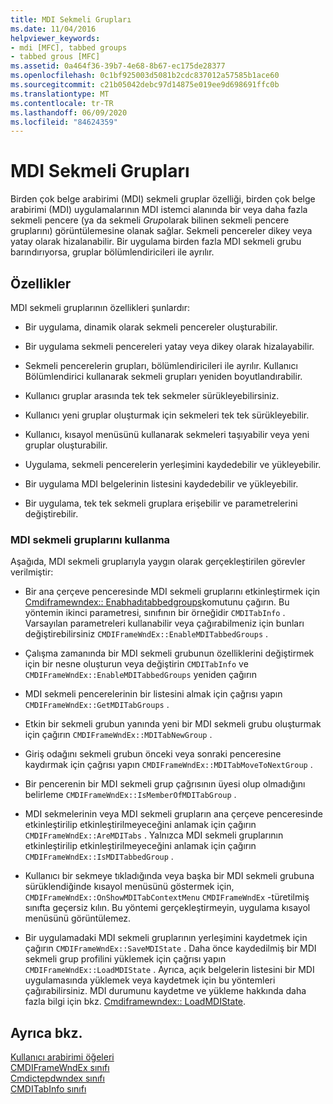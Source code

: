 ```yaml
---
title: MDI Sekmeli Grupları
ms.date: 11/04/2016
helpviewer_keywords:
- mdi [MFC], tabbed groups
- tabbed grous [MFC]
ms.assetid: 0a464f36-39b7-4e68-8b67-ec175de28377
ms.openlocfilehash: 0c1bf925003d5081b2cdc837012a57585b1ace60
ms.sourcegitcommit: c21b05042debc97d14875e019ee9d698691ffc0b
ms.translationtype: MT
ms.contentlocale: tr-TR
ms.lasthandoff: 06/09/2020
ms.locfileid: "84624359"
---
```

# <a name="mdi-tabbed-groups"></a>MDI Sekmeli Grupları

Birden çok belge arabirimi (MDI) sekmeli gruplar özelliği, birden çok belge arabirimi (MDI) uygulamalarının MDI istemci alanında bir veya daha fazla sekmeli pencere (ya da sekmeli *Grup*olarak bilinen sekmeli pencere gruplarını) görüntülemesine olanak sağlar. Sekmeli pencereler dikey veya yatay olarak hizalanabilir. Bir uygulama birden fazla MDI sekmeli grubu barındırıyorsa, gruplar bölümlendiricileri ile ayrılır.

## <a name="features"></a>Özellikler

MDI sekmeli gruplarının özellikleri şunlardır:

- Bir uygulama, dinamik olarak sekmeli pencereler oluşturabilir.

- Bir uygulama sekmeli pencereleri yatay veya dikey olarak hizalayabilir.

- Sekmeli pencerelerin grupları, bölümlendiricileri ile ayrılır. Kullanıcı Bölümlendirici kullanarak sekmeli grupları yeniden boyutlandırabilir.

- Kullanıcı gruplar arasında tek tek sekmeler sürükleyebilirsiniz.

- Kullanıcı yeni gruplar oluşturmak için sekmeleri tek tek sürükleyebilir.

- Kullanıcı, kısayol menüsünü kullanarak sekmeleri taşıyabilir veya yeni gruplar oluşturabilir.

- Uygulama, sekmeli pencerelerin yerleşimini kaydedebilir ve yükleyebilir.

- Bir uygulama MDI belgelerinin listesini kaydedebilir ve yükleyebilir.

- Bir uygulama, tek tek sekmeli gruplara erişebilir ve parametrelerini değiştirebilir.

### <a name="using-mdi-tabbed-groups"></a>MDI sekmeli gruplarını kullanma

Aşağıda, MDI sekmeli gruplarıyla yaygın olarak gerçekleştirilen görevler verilmiştir:

- Bir ana çerçeve penceresinde MDI sekmeli gruplarını etkinleştirmek için [Cmdiframewndex:: Enabhadıtabbedgroups](reference/cmdiframewndex-class.md#enablemditabbedgroups)komutunu çağırın. Bu yöntemin ikinci parametresi, sınıfının bir örneğidir `CMDITabInfo` . Varsayılan parametreleri kullanabilir veya çağırabilmeniz için bunları değiştirebilirsiniz `CMDIFrameWndEx::EnableMDITabbedGroups` .

- Çalışma zamanında bir MDI sekmeli grubunun özelliklerini değiştirmek için bir nesne oluşturun veya değiştirin `CMDITabInfo` ve `CMDIFrameWndEx::EnableMDITabbedGroups` yeniden çağırın

- MDI sekmeli pencerelerinin bir listesini almak için çağrısı yapın `CMDIFrameWndEx::GetMDITabGroups` .

- Etkin bir sekmeli grubun yanında yeni bir MDI sekmeli grubu oluşturmak için çağırın `CMDIFrameWndEx::MDITabNewGroup` .

- Giriş odağını sekmeli grubun önceki veya sonraki penceresine kaydırmak için çağrısı yapın `CMDIFrameWndEx::MDITabMoveToNextGroup` .

- Bir pencerenin bir MDI sekmeli grup çağrısının üyesi olup olmadığını belirleme `CMDIFrameWndEx::IsMemberOfMDITabGroup` .

- MDI sekmelerinin veya MDI sekmeli grupların ana çerçeve penceresinde etkinleştirilip etkinleştirilmeyeceğini anlamak için çağırın `CMDIFrameWndEx::AreMDITabs` . Yalnızca MDI sekmeli gruplarının etkinleştirilip etkinleştirilmeyeceğini anlamak için çağırın `CMDIFrameWndEx::IsMDITabbedGroup` .

- Kullanıcı bir sekmeye tıkladığında veya başka bir MDI sekmeli grubuna sürüklendiğinde kısayol menüsünü göstermek için, `CMDIFrameWndEx::OnShowMDITabContextMenu` `CMDIFrameWndEx` -türetilmiş sınıfta geçersiz kılın. Bu yöntemi gerçekleştirmeyin, uygulama kısayol menüsünü görüntülemez.

- Bir uygulamadaki MDI sekmeli gruplarının yerleşimini kaydetmek için çağırın `CMDIFrameWndEx::SaveMDIState` . Daha önce kaydedilmiş bir MDI sekmeli grup profilini yüklemek için çağrısı yapın `CMDIFrameWndEx::LoadMDIState` . Ayrıca, açık belgelerin listesini bir MDI uygulamasında yüklemek veya kaydetmek için bu yöntemleri çağırabilirsiniz. MDI durumunu kaydetme ve yükleme hakkında daha fazla bilgi için bkz. [Cmdiframewndex:: LoadMDIState](reference/cmdiframewndex-class.md#loadmdistate).

## <a name="see-also"></a>Ayrıca bkz.

[Kullanıcı arabirimi öğeleri](user-interface-elements-mfc.md)<br/>
[CMDIFrameWndEx sınıfı](reference/cmdiframewndex-class.md)<br/>
[Cmdictepdwndex sınıfı](reference/cmdichildwndex-class.md)<br/>
[CMDITabInfo sınıfı](reference/cmditabinfo-class.md)

